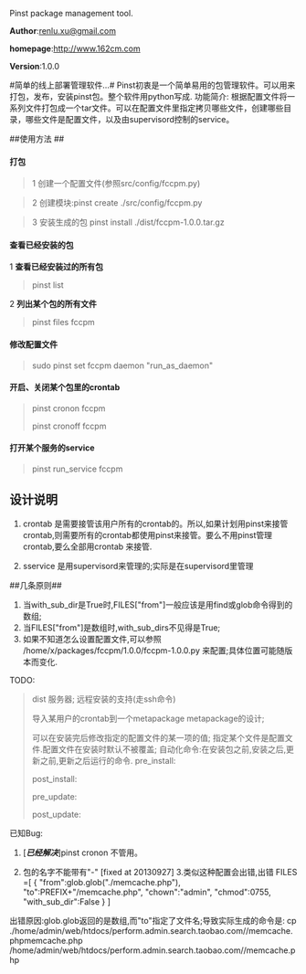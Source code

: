 Pinst package management tool.

**Author**:<renlu.xu@gmail.com>

**homepage**:<http://www.162cm.com>

**Version**:1.0.0

#简单的线上部署管理软件…#
    Pinst初衷是一个简单易用的包管理软件。可以用来打包，发布，安装pinst包。整个软件用python写成.
    功能简介:
        根据配置文件将一系列文件打包成一个tar文件。可以在配置文件里指定拷贝哪些文件，创建哪些目录，哪些文件是配置文件，以及由supervisord控制的service。

##使用方法 ##

#### 打包 ####

>    1 创建一个配置文件(参照src/config/fccpm.py)

>    2 创建模块:pinst create ./src/config/fccpm.py 

>    3 安装生成的包 pinst install ./dist/fccpm-1.0.0.tar.gz

#### 查看已经安装的包 ####

1 **查看已经安装过的所有包**

>pinst list

2 **列出某个包的所有文件** 

>pinst files fccpm

#### 修改配置文件 ####

> sudo pinst set fccpm daemon "run_as_daemon"

#### 开启、关闭某个包里的crontab ####

> pinst cronon fccpm
> 
> pinst cronoff fccpm

#### 打开某个服务的service ####
> pinst run_service fccpm

## 设计说明 ##
1. crontab 是需要接管该用户所有的crontab的。所以,如果计划用pinst来接管crontab,则需要所有的crontab都使用pinst来接管。要么不用pinst管理crontab,要么全部用crontab 来接管.

2. sservice 是用supervisord来管理的;实际是在supervisord里管理



##几条原则##

1. 当with_sub_dir是True时,FILES["from"]一般应该是用find或glob命令得到的数组;
1. 当FILES["from"]是数组时,with_sub_dirs不见得是True;
1. 如果不知道怎么设置配置文件,可以参照 /home/x/packages/fccpm/1.0.0/fccpm-1.0.0.py 来配置;具体位置可能随版本而变化.

TODO:
> dist 服务器;
> 远程安装的支持(走ssh命令)
> 
>导入某用户的crontab到一个metapackage metapackage的设计;
>
>可以在安装完后修改指定的配置文件的某一项的值;
> 指定某个文件是配置文件.配置文件在安装时默认不被覆盖;
> 自动化命令:在安装包之前,安装之后,更新之前,更新之后运行的命令.
>    pre_install:
>    
>    post_install:
>    
>    pre_update:
>    
>    post_update: 
>   


已知Bug:

1. [***已经解决***]pinst cronon 不管用。

2. 包的名字不能带有"-" [fixed at 20130927]
3.类似这种配置会出错,出错
FILES =[
{
    "from":glob.glob("./memcache.php"),
        "to":PREFIX+"/memcache.php",
        "chown":"admin",
        "chmod":0755,
        "with_sub_dir":False
}
]

出错原因:glob.glob返回的是数组,而"to"指定了文件名;导致实际生成的命令是:
cp ./home/admin/web/htdocs/perform.admin.search.taobao.com//memcache.phpmemcache.php /home/admin/web/htdocs/perform.admin.search.taobao.com//memcache.php

